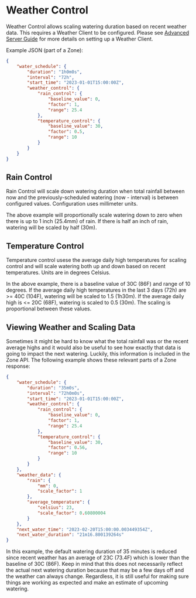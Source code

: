 # Weather Control

Weather Control allows scaling watering duration based on recent weather data. This requires a Weather Client to be configured. Please see [Advanced Server Guide](./app_advanced.md#weather-client) for more details on setting up a Weather Client.

Example JSON (part of a Zone):
```json
{
    "water_schedule": {
        "duration": "1h0m0s",
        "interval": "72h",
        "start_time": "2023-01-01T15:00:00Z",
        "weather_control": {
            "rain_control": {
                "baseline_value": 0,
                "factor": 1,
                "range": 25.4
            },
            "temperature_control": {
                "baseline_value": 30,
                "factor": 0.5,
                "range": 10
            }
        }
    }
}
```

## Rain Control

Rain Control will scale down watering duration when total rainfall between now and the previously-scheduled watering (now - interval) is between configured values. Configuration uses millimeter units.

The above example will proportionally scale watering down to zero when there is up to 1 inch (25.4mm) of rain. If there is half an inch of rain, watering will be scaled by half (30m).

## Temperature Control

Temperature control usese the average daily high temperatures for scaling control and will scale watering both up and down based on recent temperatures. Units are in degrees Celsius.

In the above example, there is a baseline value of 30C (86F) and range of 10 degrees. If the average daily high temperatures in the last 3 days (72h) are >= 40C (104F), watering will be scaled to 1.5 (1h30m). If the average daily high is <= 20C (68F), watering is scaled to 0.5 (30m). The scaling is proportional between these values.

## Viewing Weather and Scaling Data

Sometimes it might be hard to know what the total rainfall was or the recent average highs and it would also be useful to see how exactly that data is going to impact the next watering. Luckily, this information is included in the Zone API. The following example shows these relevant parts of a Zone response:

```json
{
    "water_schedule": {
        "duration": "35m0s",
        "interval": "72h0m0s",
        "start_time": "2023-01-01T15:00:00Z",
        "weather_control": {
            "rain_control": {
                "baseline_value": 0,
                "factor": 1,
                "range": 25.4
            },
            "temperature_control": {
                "baseline_value": 30,
                "factor": 0.56,
                "range": 10
            }
        }
    },
    "weather_data": {
        "rain": {
            "mm": 0,
            "scale_factor": 1
        },
        "average_temperature": {
            "celsius": 23,
            "scale_factor": 0.60800004
        }
    },
    "next_water_time": "2023-02-20T15:00:00.003449354Z",
    "next_water_duration": "21m16.800139264s"
}
```

In this example, the default watering duration of 35 minutes is reduced since recent weather has an average of 23C (73.4F) which is lower than the baseline of 30C (86F). Keep in mind that this does not necessarily reflect the actual next watering duration because that may be a few days off and the weather can always change. Regardless, it is still useful for making sure things are working as expected and make an estimate of upcoming watering.

